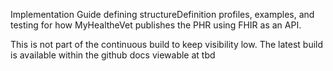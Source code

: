 Implementation Guide defining structureDefinition profiles, examples, and testing for how MyHealtheVet publishes the PHR using FHIR as an API.

This is not part of the continuous build to keep visibility low. The latest build is available within the github docs viewable at
tbd


